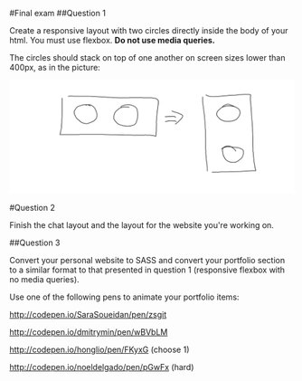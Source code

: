 #Final exam
##Question 1

Create a responsive layout with two circles directly inside the body of your html. You must use flexbox. **Do not use media queries.**

The circles should stack on top of one another on screen sizes lower than 400px, as in the picture:

![Layout.png](Layout.png)

#Question 2

Finish the chat layout and the layout for the website you're working on.

##Question 3

Convert your personal website to SASS and convert your portfolio section to a similar format to that presented in question 1 (responsive flexbox with no media queries).

Use one of the following pens to animate your portfolio items:

http://codepen.io/SaraSoueidan/pen/zsgit

http://codepen.io/dmitrymin/pen/wBVbLM

http://codepen.io/honglio/pen/FKyxG (choose 1)

http://codepen.io/noeldelgado/pen/pGwFx (hard)
